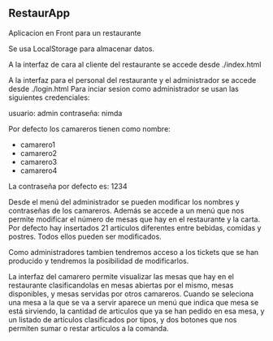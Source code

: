 ## RestaurApp

Aplicacion en Front para un restaurante

Se usa LocalStorage para almacenar datos.

A la interfaz de cara al cliente del restaurante se accede desde ./index.html

A la interfaz para el personal del restaurante y el administrador se accede desde ./login.html
Para inciar sesion como administrador se usan las siguientes credenciales:

usuario: admin
contraseña: nimda

Por defecto los camareros tienen como nombre:
- camarero1
- camarero2
- camarero3
- camarero4

La contraseña por defecto es: 1234

Desde el menú del administrador se pueden modificar los nombres y contraseñas de los camareros.
Además se accede a un menú que nos permite modificar el número de mesas que hay en el restaurante y la carta.
Por defecto hay insertados 21 artículos diferentes entre bebidas, comidas y postres. Todos ellos pueden ser modificados.

Como administradores tambien tendremos acceso a los tickets que se han producido y tendremos la posibilidad de modificarlos.


La interfaz del camarero permite visualizar las mesas que hay en el restaurante clasificandolas en mesas abiertas por el mismo,
mesas disponibles, y mesas servidas por otros camareros.
Cuando se seleciona una mesa a la que se va a servir aparece un menú que indica que mesa se está sirviendo, la cantidad de articulos 
que ya se han pedido en esa mesa, y un listado de artículos clasificados por tipos, y dos botones que nos permiten sumar o restar
articulos a la comanda. 

